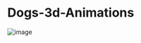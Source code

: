 # Dogs-3d-Animations
![image](https://github.com/user-attachments/assets/9c6d4c6d-3ebd-4e53-b93e-7d3ca0c30a25)
